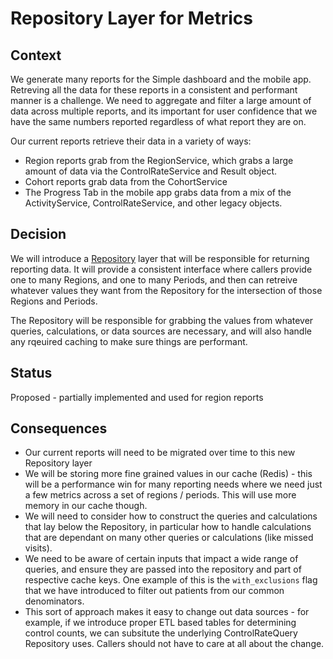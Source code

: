 # Repository Layer for Metrics

## Context

We generate many reports for the Simple dashboard and the mobile app. Retreving all the data for these reports in a 
consistent and performant manner is a challenge.  We need to aggregate and filter a large amount of data across multiple reports, and its important for user confidence that we have the same numbers reported regardless of what report they are on.

Our current reports retrieve their data in a variety of ways:

* Region reports grab from the RegionService, which grabs a large amount of data via the ControlRateService and Result object.
* Cohort reports grab data from the CohortService
* The Progress Tab in the mobile app grabs data from a mix of the ActivityService, ControlRateService, and other legacy objects.

## Decision

We will introduce a [Repository](https://martinfowler.com/eaaCatalog/repository.html) layer that will be responsible for returning reporting data. It will provide a consistent
interface where callers provide one to many Regions, and one to many Periods, and then can retreive whatever values they want from the Repository for the intersection of those Regions and Periods.

The Repository will be responsible for grabbing the values from whatever queries, calculations, or data sources are necessary, and will also handle any rqeuired caching to make sure things are performant.

## Status

Proposed - partially implemented and used for region reports

## Consequences

* Our current reports will need to be migrated over time to this new Repository layer
* We will be storing more fine grained values in our cache (Redis) - this will be a performance win for many reporting needs
where we need just a few metrics across a set of regions / periods.  This will use more memory in our cache though.
* We will need to consider how to construct the queries and calculations that lay below the Repository, in particular how to handle
calculations that are dependant on many other queries or calculations (like missed visits).
* We need to be aware of certain inputs that impact a wide range of queries, and ensure they are passed into the repository and
part of respective cache keys.  One example of this is the `with_exclusions` flag that we have introduced to filter out patients
from our common denominators.
* This sort of approach makes it easy to change out data sources - for example, if we introduce proper ETL based tables for determining control counts, we can subsitute the underlying ControlRateQuery Repository uses. Callers should not have to care at all about the change.
